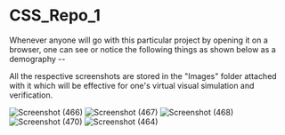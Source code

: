 # CSS_Repo_1

Whenever anyone will go with this particular project by opening it on a browser, one can see or notice the following things as shown below as a demography --

All the respective screenshots are stored in the "Images" folder attached with it which will be effective for one's virtual visual simulation and verification.


![Screenshot (466)](https://user-images.githubusercontent.com/65014749/86527675-0b8c5a80-bebf-11ea-9323-00f86a240755.png)
![Screenshot (467)](https://user-images.githubusercontent.com/65014749/86527676-10510e80-bebf-11ea-869a-6163cd354f07.png)
![Screenshot (468)](https://user-images.githubusercontent.com/65014749/86527681-13e49580-bebf-11ea-901c-a9695c541a7e.png)
![Screenshot (470)](https://user-images.githubusercontent.com/65014749/86527684-17781c80-bebf-11ea-9b13-17f140bdcc59.png)
![Screenshot (464)](https://user-images.githubusercontent.com/65014749/86526996-29a28c80-beb8-11ea-9b2b-ff366852e234.png)


